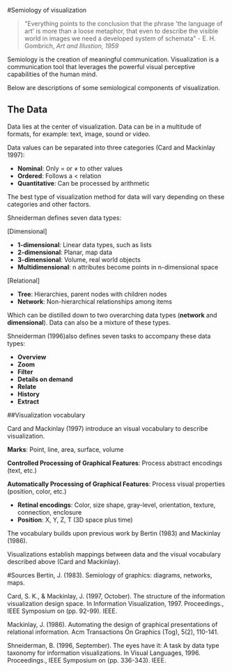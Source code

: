 #Semiology of visualization

> "Everything points to the conclusion that the phrase 'the language of art' is more than a loose metaphor, that even to describe the visible world in images we need a developed system of schemata" \- E. H. Gombrich, _Art and Illustion, 1959_

Semiology is the creation of meaningful communication. Visualization is a communication tool that leverages the powerful visual perceptive capabilities of the human mind. 

Below are descriptions of some semiological components of visualization. 

## The Data

Data lies at the center of visualization. Data can be in a multitude of formats, for example: text, image, sound or video.

Data values can be separated into three categories (Card and Mackinlay 1997):

- __Nominal__: Only = or ≠ to other values
- __Ordered__: Follows a < relation
- __Quantitative__: Can be processed by arithmetic

The best type of visualization method for data will vary depending on these categories and other factors.

Shneiderman defines seven data types:

[Dimensional]
- __1-dimensional__: Linear data types, such as lists
- __2-dimensional__: Planar, map data 
- __3-dimensional__: Volume, real world objects
- __Multidimensional__: n attributes become points in n-dimensional space

[Relational]
- __Tree__: Hierarchies, parent nodes with children nodes
- __Network__: Non-hierarchical relationships among items

Which can be distilled down to two overarching data types (__network__ and __dimensional__). Data can also be a mixture of these types.

Shneiderman (1996)also defines seven tasks to accompany these data types:

- __Overview__
- __Zoom__
- __Filter__ 
- __Details on demand__
- __Relate__
- __History__
- __Extract__

##Visualization vocabulary

Card and Mackinlay (1997) introduce an visual vocabulary to describe visualization. 

__Marks__: Point, line, area, surface, volume

__Controlled Processing of Graphical Features__: Process abstract encodings (text, etc.)

__Automatically Processing of Graphical Features__: Process visual properties (position, color, etc.)

- __Retinal encodings__: Color, size shape, gray-level, orientation, texture, connection, enclosure
- __Position__: X, Y, Z, T (3D space plus time)

The vocabulary builds upon previous work by Bertin (1983) and Mackinlay (1986).

Visualizations establish mappings between data and the visual vocabulary described above (Card and Mackinlay).


#Sources
Bertin, J. (1983). Semiology of graphics: diagrams, networks, maps.

Card, S. K., & Mackinlay, J. (1997, October). The structure of the information visualization design space. In Information Visualization, 1997. Proceedings., IEEE Symposium on (pp. 92-99). IEEE.

Mackinlay, J. (1986). Automating the design of graphical presentations of relational information. Acm Transactions On Graphics (Tog), 5(2), 110-141.

Shneiderman, B. (1996, September). The eyes have it: A task by data type taxonomy for information visualizations. In Visual Languages, 1996. Proceedings., IEEE Symposium on (pp. 336-343). IEEE.